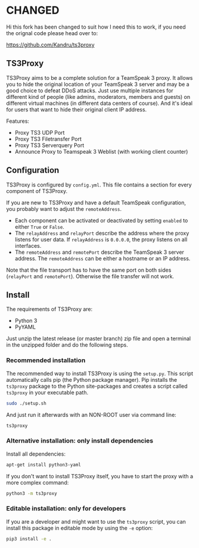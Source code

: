 # CHANGED
Hi this fork has been changed to suit how I need this to work, if you need the orignal code please head over to:

https://github.com/Kandru/ts3proxy

## TS3Proxy

TS3Proxy aims to be a complete solution for a TeamSpeak 3 proxy. It allows you
to hide the original location of your TeamSpeak 3 server and may be a good
choice to defeat DDoS attacks. Just use multiple instances for different kind
of people (like admins, moderators, members and guests) on different virtual
machines (in different data centers of course). And it's ideal for users that
want to hide their original client IP address.

Features:

  - Proxy TS3 UDP Port
  - Proxy TS3 Filetransfer Port
  - Proxy TS3 Serverquery Port
  - Announce Proxy to Teamspeak 3 Weblist (with working client counter)

## Configuration

TS3Proxy is configured by `config.yml`. This file contains a section for every
component of TS3Proxy.

If you are new to TS3Proxy and have a default TeamSpeak configuration,
you probably want to adjust the `remoteAddress`.

- Each component can be activated or deactivated by setting `enabled` to either
`True` or `False`.
- The `relayAddress` and `relayPort` describe the address where the proxy
listens for user data. If `relayAddress` is `0.0.0.0`, the proxy listens on
all interfaces.
- The `remoteAddress` and `remotePort` describe the TeamSpeak 3 server
address. The `remoteAddress` can be either a hostname or an IP address.

Note that the file transport has to have the same port on both sides
(`relayPort` and `remotePort`). Otherwise the file transfer will not work.

## Install

The requirements of TS3Proxy are:

- Python 3
- PyYAML

Just unzip the latest release (or master branch) zip file and open a terminal
in the unzipped folder and do the following steps.

### Recommended installation

The recommended way to install TS3Proxy is using the `setup.py`. This script
automatically calls pip (the Python package manager). Pip installs the
`ts3proxy` package to the Python site-packages and creates a script called
`ts3proxy` in your executable path.

```bash
sudo ./setup.sh
```

And just run it afterwards with an NON-ROOT user via command line:

```bash
ts3proxy
```

### Alternative installation: only install dependencies

Install all dependencies:

```bash
apt-get install python3-yaml
```

If you don't want to install TS3Proxy itself, you have to start the proxy with
a more complex command:

```bash
python3 -m ts3proxy
```


### Editable installation: only for developers

If you are a developer and might want to use the `ts3proxy` script, you can
install this package in editable mode by using the `-e` option:

```bash
pip3 install -e .
```
